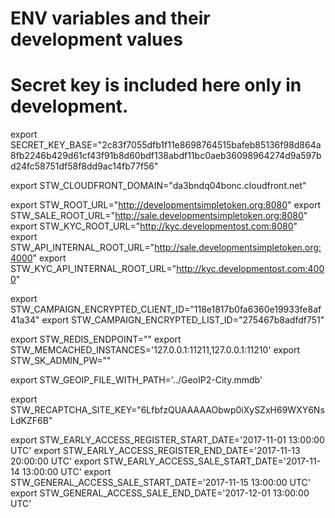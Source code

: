 # ENV variables and their development values
#
# Secret key is included here only in development.
export SECRET_KEY_BASE="2c83f7055dfb1f11e8698764515bafeb85136f98d864a8fb2246b429d61cf43f91b8d60bdf138abdf11bc0aeb36098964274d9a597bd24fc58751df58f8dd9ac14fb77f56"

export STW_CLOUDFRONT_DOMAIN="da3bndq04bonc.cloudfront.net"

export STW_ROOT_URL="http://developmentsimpletoken.org:8080"
export STW_SALE_ROOT_URL="http://sale.developmentsimpletoken.org:8080"
export STW_KYC_ROOT_URL="http://kyc.developmentost.com:8080"
export STW_API_INTERNAL_ROOT_URL="http://sale.developmentsimpletoken.org:4000"
export STW_KYC_API_INTERNAL_ROOT_URL="http://kyc.developmentost.com:4000"

export STW_CAMPAIGN_ENCRYPTED_CLIENT_ID="118e1817b0fa6360e19933fe8af41a34"
export STW_CAMPAIGN_ENCRYPTED_LIST_ID="275467b8adfdf751"

export STW_REDIS_ENDPOINT=""
export STW_MEMCACHED_INSTANCES='127.0.0.1:11211,127.0.0.1:11210'
export STW_SK_ADMIN_PW=""

export STW_GEOIP_FILE_WITH_PATH='../GeoIP2-City.mmdb'

export STW_RECAPTCHA_SITE_KEY="6LfbfzQUAAAAAObwp0iXySZxH69WXY6NsLdKZF6B"

export STW_EARLY_ACCESS_REGISTER_START_DATE='2017-11-01 13:00:00 UTC'
export STW_EARLY_ACCESS_REGISTER_END_DATE='2017-11-13 20:00:00 UTC'
export STW_EARLY_ACCESS_SALE_START_DATE='2017-11-14 13:00:00 UTC'
export STW_GENERAL_ACCESS_SALE_START_DATE='2017-11-15 13:00:00 UTC'
export STW_GENERAL_ACCESS_SALE_END_DATE='2017-12-01 13:00:00 UTC'